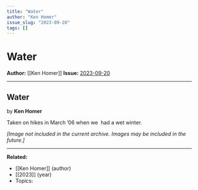 ```yaml
---
title: "Water"
author: "Ken Homer"
issue_slug: "2023-09-20"
tags: []
---
```


# Water

**Author:** [[Ken Homer]]
**Issue:** [2023-09-20](https://plex.collectivesensecommons.org/2023-09-20/)

---

## Water
by **Ken Homer**

Taken on hikes in March ’06 when we  had a wet winter.

*[Image not included in the current archive. Images may be included in the future.]*

---

**Related:**
- [[Ken Homer]] (author)
- [[2023]] (year)
- Topics: 

